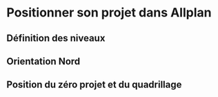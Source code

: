 # Positionner son projet dans Allplan

## Définition des niveaux

## Orientation Nord

## Position du zéro projet et du quadrillage

